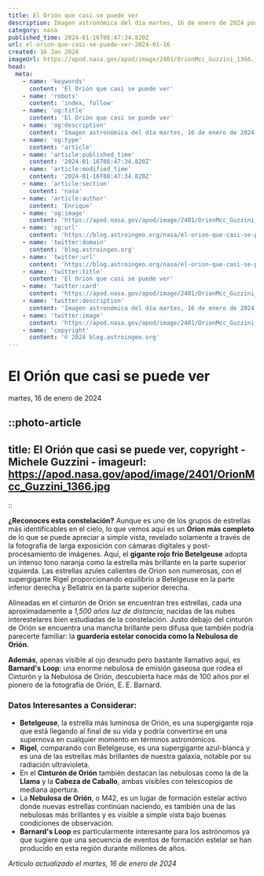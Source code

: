 ```yaml
---
title: El Orión que casi se puede ver
description: Imagen astronómica del día martes, 16 de enero de 2024 por la NASA; El Orión que casi se puede ver
category: nasa
published_time: 2024-01-16T08:47:34.820Z
url: el-orion-que-casi-se-puede-ver-2024-01-16
created: 16 Jan 2024
imageUrl: https://apod.nasa.gov/apod/image/2401/OrionMcc_Guzzini_1366.jpg
head:
  meta:
    - name: 'keywords'
      content: 'El Orión que casi se puede ver'
    - name: 'robots'
      content: 'index, follow'
    - name: 'og:title'
      content: 'El Orión que casi se puede ver'
    - name: 'og:description'
      content: 'Imagen astronómica del día martes, 16 de enero de 2024 por la NASA; El Orión que casi se puede ver'
    - name: 'og:type'
      content: 'article'
    - name: 'article:published_time'
      content: '2024-01-16T08:47:34.820Z'
    - name: 'article:modified_time'
      content: '2024-01-16T08:47:34.820Z'
    - name: 'article:section'
      content: 'nasa'
    - name: 'article:author'
      content: 'Enrique'
    - name: 'og:image'
      content: 'https://apod.nasa.gov/apod/image/2401/OrionMcc_Guzzini_1366.jpg'
    - name: 'og:url'
      content: 'https://blog.astroingeo.org/nasa/el-orion-que-casi-se-puede-ver-2024-01-16'
    - name: 'twitter:domain'
      content: 'blog.astroingeo.org'
    - name: 'twitter:url'
      content: 'https://blog.astroingeo.org/nasa/el-orion-que-casi-se-puede-ver-2024-01-16'
    - name: 'twitter:title'
      content: 'El Orión que casi se puede ver'
    - name: 'twitter:card'
      content: 'https://apod.nasa.gov/apod/image/2401/OrionMcc_Guzzini_1366.jpg'
    - name: 'twitter:description'
      content: 'Imagen astronómica del día martes, 16 de enero de 2024 por la NASA; El Orión que casi se puede ver'
    - name: 'twitter:image'
      content: 'https://apod.nasa.gov/apod/image/2401/OrionMcc_Guzzini_1366.jpg'
    - name: 'copyright'
      content: '© 2024 blog.astroingeo.org'
---
```

# El Orión que casi se puede ver
martes, 16 de enero de 2024


::photo-article
---
title: El Orión que casi se puede ver, copyright - Michele Guzzini -
imageurl: https://apod.nasa.gov/apod/image/2401/OrionMcc_Guzzini_1366.jpg
---
::



**¿Reconoces esta constelación?** Aunque es uno de los grupos de estrellas más identificables en el cielo, lo que vemos aquí es un **Orion más completo** de lo que se puede apreciar a simple vista, revelado solamente a través de la fotografia de larga exposición con cámaras digitales y post-procesamiento de imágenes. Aquí, el **gigante rojo frío Betelgeuse** adopta un intenso tono naranja como la estrella más brillante en la parte superior izquierda. Las estrellas azules calientes de Orion son numerosas, con el supergigante Rigel proporcionando equilibrio a Betelgeuse en la parte inferior derecha y Bellatrix en la parte superior derecha.

Alineadas en el cinturón de Orión se encuentran tres estrellas, cada una aproximadamente a *1,500 años luz de distancia*, nacidas de las nubes interestelares bien estudiadas de la constelación. Justo debajo del cinturón de Orión se encuentra una mancha brillante pero difusa que también podría parecerte familiar: la **guardería estelar conocida como la Nebulosa de Orión**.

**Además**, apenas visible al ojo desnudo pero bastante llamativo aquí, es **Barnard's Loop**: una enorme nebulosa de emisión gaseosa que rodea el Cinturón y la Nebulosa de Orión, descubierta hace más de 100 años por el pionero de la fotografía de Orión, E. E. Barnard. 

### Datos Interesantes a Considerar:

- **Betelgeuse**, la estrella más luminosa de Orión, es una supergigante roja que está llegando al final de su vida y podría convertirse en una supernova en cualquier momento en términos astronómicos.
- **Rigel**, comparando con Betelgeuse, es una supergigante azul-blanca y es una de las estrellas más brillantes de nuestra galaxia, notable por su radiación ultravioleta.
- En el **Cinturón de Orión** también destacan las nebulosas como la de la **Llama** y la **Cabeza de Caballo**, ambas visibles con telescopios de mediana apertura.
- La **Nebulosa de Orión**, o M42, es un lugar de formación estelar activo donde nuevas estrellas continúan naciendo, es también una de las nebulosas más brillantes y es visible a simple vista bajo buenas condiciones de observación.
- **Barnard's Loop** es particularmente interesante para los astrónomos ya que sugiere que una secuencia de eventos de formación estelar se han producido en esta región durante millones de años.

_Artículo actualizado el martes, 16 de enero de 2024_